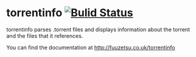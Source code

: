 # torrentinfo [![Bulid Status](https://api.travis-ci.org/Fuuzetsu/torrentinfo.png)](https://api.travis-ci.org/Fuuzetsu/torrentinfo)
torrentinfo parses .torrent files and displays information about the torrent
and the files that it references.

You can find the documentation at http://fuuzetsu.co.uk/torrentinfo
